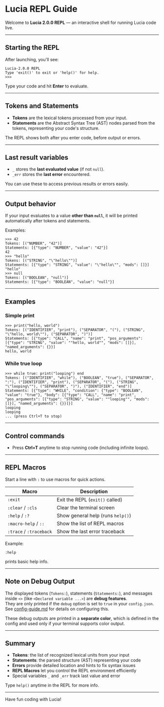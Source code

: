 # Lucia REPL Guide

Welcome to **Lucia 2.0.0 REPL** — an interactive shell for running Lucia code live.

---

## Starting the REPL

After launching, you'll see:

```lucia-repl
Lucia-2.0.0 REPL
Type 'exit()' to exit or 'help()' for help.
>>>
```

Type your code and hit **Enter** to evaluate.

---

## Tokens and Statements

- **Tokens** are the lexical tokens processed from your input.  
- **Statements** are the Abstract Syntax Tree (AST) nodes parsed from the tokens, representing your code's structure.

The REPL shows both after you enter code, before output or errors.

---

## Last result variables

- `_` stores the **last evaluated value** (if not `null`).  
- `_err` stores the **last error** encountered.

You can use these to access previous results or errors easily.

---

## Output behavior

If your input evaluates to a value **other than `null`**, it will be printed automatically after tokens and statements.

Examples:

```lucia-repl
>>> 42
Tokens: [("NUMBER", "42")]
Statements: [{"type": "NUMBER", "value": "42"}]
42
>>> "hello"
Tokens: [("STRING", "\"hello\"")]
Statements: [{"type": "STRING", "value": "\"hello\"", "mods": []}]
"hello"
>>> null
Tokens: [("BOOLEAN", "null")]
Statements: [{"type": "BOOLEAN", "value": "null"}]
```

---

## Examples

### Simple print

```lucia-repl
>>> print("hello, world")
Tokens: [("IDENTIFIER", "print"), ("SEPARATOR", "("), ("STRING", "\"hello, world\""), ("SEPARATOR", ")")]
Statements: [{"type": "CALL", "name": "print", "pos_arguments": [{"type": "STRING", "value": ""hello, world"", "mods": []}], "named_arguments": {}}]
hello, world
```

### While true loop

```lucia-repl
>>> while true: print("looping") end
Tokens: [("IDENTIFIER", "while"), ("BOOLEAN", "true"), ("SEPARATOR", ":"), ("IDENTIFIER", "print"), ("SEPARATOR", "("), ("STRING", "\"looping\""), ("SEPARATOR", ")"), ("IDENTIFIER", "end")]
Statements: [{"type": "WHILE", "condition": {"type": "BOOLEAN", "value": "true"}, "body": [{"type": "CALL", "name": "print", "pos_arguments": [{"type": "STRING", "value": ""looping"", "mods": []}], "named_arguments": {}}]}]   
looping
looping
... (press Ctrl+T to stop)
```

---

## Control commands

- Press **Ctrl+T** anytime to stop running code (including infinite loops).

---

## REPL Macros

Start a line with `:` to use macros for quick actions.

| Macro                     | Description                       |
|---------------------------|-----------------------------------|
| `:exit`                   | Exit the REPL (`exit()` called)   |
| `:clear` / `:cls`         | Clear the terminal screen         |
| `:help` / `:?`            | Show general help (runs `help()`) |
| `:macro-help` / `::`      | Show the list of REPL macros      |
| `:trace` / `:traceback`   | Show the last error traceback     |

Example:

```lucia-repl
:help
```

prints basic help info.

---

## Note on Debug Output

The displayed tokens (`Tokens:`), statements (`Statements:`), and messages inside `<>` (like `<Declared variable ...>`) are **debug features**.  
They are only printed if the `debug` option is set to `true` in your `config.json`.  
See [config-guide.md](config-guide.md) for details on configuring this.

These debug outputs are printed in a **separate color**, which is defined in the config and used only if your terminal supports color output.

---

## Summary

- **Tokens**: the list of recognized lexical units from your input  
- **Statements**: the parsed structure (AST) representing your code  
- **Errors** provide detailed location and hints to fix syntax issues  
- **REPL Macros** let you control the REPL environment efficiently  
- Special variables `_` and `_err` track last value and error  

Type `help()` anytime in the REPL for more info.

---

Have fun coding with Lucia!
